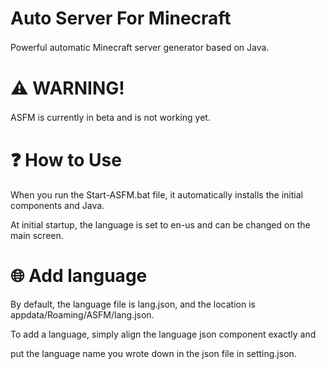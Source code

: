 # Auto Server For Minecraft
Powerful automatic Minecraft server generator based on Java.
ㅤ
ㅤ
# ⚠ WARNING!
ASFM is currently in beta and is not working yet.
ㅤ
ㅤ
# ❓ How to Use 
When you run the Start-ASFM.bat file,
it automatically installs the initial components and Java.

At initial startup, the language is set to en-us and can be changed on the main screen.

# 🌐 Add language
By default, the language file is lang.json,
and the location is appdata/Roaming/ASFM/lang.json.

To add a language, simply align the language json component exactly and

put the language name you wrote down in the json file in setting.json.
